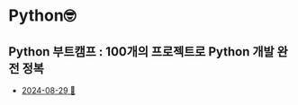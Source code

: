 # Python🤓 

## Python 부트캠프 : 100개의 프로젝트로 Python 개발 완전 정복
* [2024-08-29 📒](./Programmers/20240818.md)
